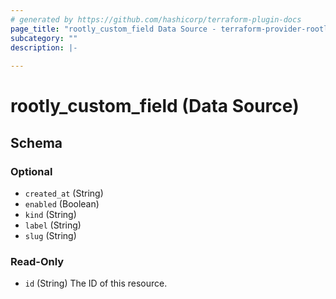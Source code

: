 ```yaml
---
# generated by https://github.com/hashicorp/terraform-plugin-docs
page_title: "rootly_custom_field Data Source - terraform-provider-rootly"
subcategory: ""
description: |-
  
---
```


# rootly_custom_field (Data Source)





<!-- schema generated by tfplugindocs -->
## Schema

### Optional

- `created_at` (String)
- `enabled` (Boolean)
- `kind` (String)
- `label` (String)
- `slug` (String)

### Read-Only

- `id` (String) The ID of this resource.


